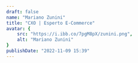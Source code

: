 ```yaml
---
draft: false
name: "Mariano Zunini"
title: "CXO | Esperto E-Commerce"
avatar: {
    src: "https://i.ibb.co/7pgM8pX/zunini.png",
    alt: "Mariano Zunini"
}
publishDate: "2022-11-09 15:39"
---
```

